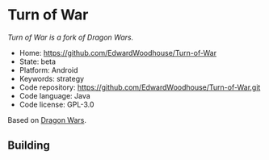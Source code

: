 # Turn of War

_Turn of War is a fork of Dragon Wars._

- Home: https://github.com/EdwardWoodhouse/Turn-of-War
- State: beta
- Platform: Android
- Keywords: strategy
- Code repository: https://github.com/EdwardWoodhouse/Turn-of-War.git
- Code language: Java
- Code license: GPL-3.0

Based on [Dragon Wars](https://github.com/Fuuzetsu/dragon-wars).

## Building

